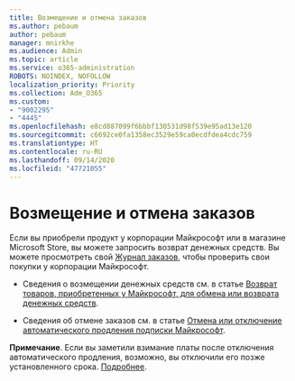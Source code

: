 ```yaml
---
title: Возмещение и отмена заказов
ms.author: pebaum
author: pebaum
manager: mnirkhe
ms.audience: Admin
ms.topic: article
ms.service: o365-administration
ROBOTS: NOINDEX, NOFOLLOW
localization_priority: Priority
ms.collection: Adm_O365
ms.custom:
- "9002295"
- "4445"
ms.openlocfilehash: e8cd887099f6bbbf130531d98f539e95ad13e120
ms.sourcegitcommit: c6692ce0fa1358ec3529e59ca0ecdfdea4cdc759
ms.translationtype: HT
ms.contentlocale: ru-RU
ms.lasthandoff: 09/14/2020
ms.locfileid: "47721055"
---
```

# <a name="refunds-and-cancellations"></a>Возмещение и отмена заказов

Если вы приобрели продукт у корпорации Майкрософт или в магазине Microsoft Store, вы можете запросить возврат денежных средств. Вы можете просмотреть свой [Журнал заказов](https://account.microsoft.com/billing/orders/), чтобы проверить свои покупки у корпорации Майкрософт. 

- Сведения о возмещении денежных средств см. в статье [Возврат товаров, приобретенных у Майкрософт, для обмена или возврата денежных средств](https://support.microsoft.com/help/10558).

- Сведения об отмене заказов см. в статье [Отмена или отключение автоматического продления подписки Майкрософт](https://support.microsoft.com/help/4027815).

**Примечание**. Если вы заметили взимание платы после отключения автоматического продления, возможно, вы отключили его позже установленного срока. [Подробнее](https://support.microsoft.com/help/10640). 